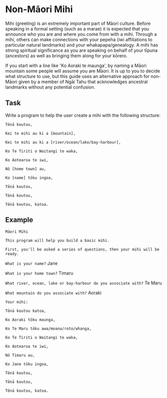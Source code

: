 # Non-Māori Mihi

Mihi (greeting) is an extremely important part of Māori culture. Before speaking in a formal setting (such as a marae) it is expected that you announce who you are and where you come from with a mihi. Through a mihi, others can make connections with your pepeha (iwi affiliations to particular natural landmarks) and your whakapapa/genealogy. A mihi has strong spiritual significance as you are speaking on behalf of your tīpuna (ancestors) as well as bringing them along for your kōrero.

If you start with a line like 'Ko Aoraki te maunga', by naming a Māori mountain some people will assume you are Māori. It is up to you to decide what structure to use, but this guide uses an alternative approach for non-Māori given by a member of Ngāi Tahu that acknowledges ancestral landmarks without any potential confusion.

## Task

Write a program to help the user create a mihi with the following structure:

`Tēnā koutou,`

`Kei te mihi au ki a [mountain],`

`Kei te mihi au ki a [river/ocean/lake/bay-harbour],`

`Ko Te Tiriti o Waitangi te waka,`

`Ko Aotearoa te iwi,`

`Nō [home town] au,`

`Ko [name] tōku ingoa,`

`Tēnā koutou,`

`Tēnā koutou,`

`Tēnā koutou, katoa.`

## Example

`Māori Mihi`

`This program will help you build a basic mihi.`

`First, you'll be asked a series of questions, then your mihi will be ready.`

`What is your name?` Jane

`What is your home town?` Timaru

`What river, ocean, lake or bay-harbour do you associate with?` Te Maru

`What mountain do you associate with?` Aoraki

`Your mihi:`

`Tēnā koutou katoa,`

`Ko Aoraki tōku maunga,`

`Ko Te Maru tōku awa/moana/roto/whanga,`

`Ko Te Tiriti o Waitangi te waka,`

`Ko Aotearoa te iwi,`

`Nō Timaru au,`

`Ko Jane tōku ingoa,`

`Tēnā koutou,`

`Tēnā koutou,`

`Tēnā koutou, katoa.`